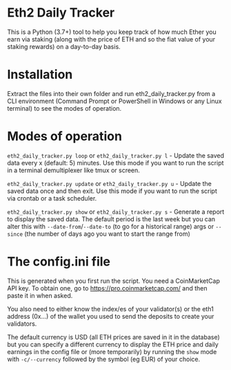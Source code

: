 
Eth2 Daily Tracker
===================
This is a Python (3.7+) tool to help you keep track of how much Ether you earn via staking (along with 
the price of ETH and so the fiat value of your staking rewards) on a day-to-day basis. 

Installation
============
Extract the files into their own folder and run eth2_daily_tracker.py from a CLI environment (Command Prompt or 
PowerShell in Windows or any Linux terminal) to see the modes of operation.

Modes of operation
==================

`eth2_daily_tracker.py loop` or `eth2_daily_tracker.py l` - Update the saved data every x (default: 5) minutes. 
Use this mode if you want to run the script in a terminal demultiplexer like tmux or screen.

`eth2_daily_tracker.py update` or `eth2_daily_tracker.py u` - Update the saved data once and then exit. Use this
mode if you want to run the script via crontab or a task scheduler.

`eth2_daily_tracker.py show` or `eth2_daily_tracker.py s` - Generate a report to display the saved data. The 
default period is the last week but you can alter this with `--date-from`/`--date-to` (to go for a historical range) args or `--since` (the number of days ago you want to start the range from)

The config.ini file
===================
This is generated when you first run the script. You need a CoinMarketCap API key. To obtain one, go to https://pro.coinmarketcap.com/ and then paste it in when asked. 

You also need to either know the index/es of your validator(s) or the eth1 address (0x...) of the wallet you used to send the deposits to create your validators.

The default currency is USD (all ETH prices are saved in it in the database) but you can specify a different currency to display the ETH price and daily earnings in the config file or (more temporarily) by running the `show` mode with `-c/--currency` followed by the symbol (eg EUR) of your choice.
